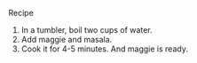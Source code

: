 Recipe
1. In a tumbler, boil two cups of water.
2. Add maggie and masala.
3. Cook it for 4-5 minutes.
And maggie is ready.
